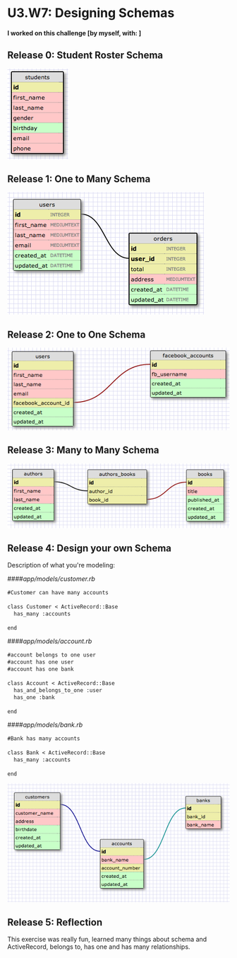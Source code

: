 # U3.W7: Designing Schemas


#### I worked on this challenge [by myself, with: ]


## Release 0: Student Roster Schema
<!-- display your image inline here -->
![Schema](../imgs/0.png)

## Release 1: One to Many Schema
<!-- display your image inline here -->
![One_to_Many_Schema](../imgs/1.png)

## Release 2: One to One Schema
<!-- display your image inline here -->
![One_to_One_Schema](../imgs/2.png)

## Release 3: Many to Many Schema
<!-- display your image inline here -->
![Many_to_Many_Schema](../imgs/3.png)

## Release 4: Design your own Schema
Description of what you're modeling:

####*app/models/customer.rb*
```
#Customer can have many accounts

class Customer < ActiveRecord::Base
  has_many :accounts
  
end

```

####*app/models/account.rb*

```
#account belongs to one user
#account has one user
#account has one bank

class Account < ActiveRecord::Base
  has_and_belongs_to_one :user
  has_one :bank
  
end
```

####*app/models/bank.rb*

```
#Bank has many accounts

class Bank < ActiveRecord::Base
  has_many :accounts

end

```

![Design_your_own_Schema](../imgs/bank.png)

<!-- display your one-to-one image inline here -->
<!-- display your many-to-many image inline here -->

## Release 5: Reflection
This exercise was really fun, learned many things about schema and ActiveRecord, belongs to, has one and has many relationships.
